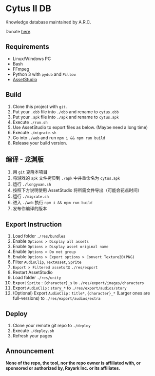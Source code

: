 # Cytus II DB

Knowledge database maintained by A.R.C.

Donate [here](https://afdian.net/@dtsdao).

## Requirements

- Linux/Windows PC
- Bash
- FFmpeg
- Python 3 with `pydub` and `Pillow`
- [AssetStudio](https://github.com/Perfare/AssetStudio)

## Build

1. Clone this project with `git`.
2. Put your `.obb` file into `./obb` and rename to `cytus.obb`
3. Put your `.apk` file into `./apk` and rename to `cytus.apk`
4. Execute `./run.sh`
5. Use AssetStudio to export files as below. (Maybe need a long time)
6. Execute `./migrate.sh`
7. Go into `./web` and run `npm i && npm run build`
8. Release your build version.

## 编译 - 龙渊版

1. 用 `git` 克隆本项目
2. 将游戏的 `apk` 文件拷贝到 `./apk` 中并重命名为 `cytus.apk`
3. 运行 `./longyuan.sh`
4. 按照下方说明使用 AssetStudio 将所需文件导出（可能会花点时间）
5. 运行 `./migrate.sh`
6. 进入 `./web` 执行 `npm i && npm run build`
7. 发布你编译的版本

## Export Instruction

1. Load folder `./res/bundles`
2. Enable `Options > Display all assets`
3. Enable `Options > Display asset original name`
4. Enable `Options > Do not group`
5. Enable `Options > Export options > Convert Texture2D(PNG)`
6. Filter `AudioClip`, `TextAsset`, `Sprite`
7. `Export > Filtered assets` to `./res/export`
8. Restart AssetStudio
9.  Load folder `./res/unity`
10. Export `Sprite` : `{character}_s` to `./res/export/images/characters`
11. Export `AudioClip` : `story_*` to `./res/export/audios/story`
12. (Optional) Export `AudioClip` : `title*`, `{character}_*` (Larger ones are full-versions) to `./res/export/audios/extra`

## Deploy

1. Clone your remote git repo to `./deploy`
2. Execute `./deploy.sh`
3. Refresh your pages

## Announcement

**None of the repo, the tool, nor the repo owner is affiliated with, or sponsored or authorized by, Rayark Inc. or its affiliates.**